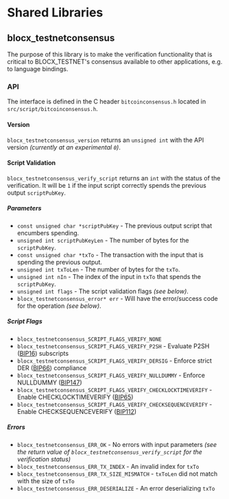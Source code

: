 Shared Libraries
================

## blocx_testnetconsensus

The purpose of this library is to make the verification functionality that is critical to BLOCX_TESTNET's consensus available to other applications, e.g. to language bindings.

### API

The interface is defined in the C header `bitcoinconsensus.h` located in  `src/script/bitcoinconsensus.h`.

#### Version

`blocx_testnetconsensus_version` returns an `unsigned int` with the API version *(currently at an experimental `0`)*.

#### Script Validation

`blocx_testnetconsensus_verify_script` returns an `int` with the status of the verification. It will be `1` if the input script correctly spends the previous output `scriptPubKey`.

##### Parameters
- `const unsigned char *scriptPubKey` - The previous output script that encumbers spending.
- `unsigned int scriptPubKeyLen` - The number of bytes for the `scriptPubKey`.
- `const unsigned char *txTo` - The transaction with the input that is spending the previous output.
- `unsigned int txToLen` - The number of bytes for the `txTo`.
- `unsigned int nIn` - The index of the input in `txTo` that spends the `scriptPubKey`.
- `unsigned int flags` - The script validation flags *(see below)*.
- `blocx_testnetconsensus_error* err` - Will have the error/success code for the operation *(see below)*.

##### Script Flags
- `blocx_testnetconsensus_SCRIPT_FLAGS_VERIFY_NONE`
- `blocx_testnetconsensus_SCRIPT_FLAGS_VERIFY_P2SH` - Evaluate P2SH ([BIP16](https://github.com/bitcoin/bips/blob/master/bip-0016.mediawiki)) subscripts
- `blocx_testnetconsensus_SCRIPT_FLAGS_VERIFY_DERSIG` - Enforce strict DER ([BIP66](https://github.com/bitcoin/bips/blob/master/bip-0066.mediawiki)) compliance
- `blocx_testnetconsensus_SCRIPT_FLAGS_VERIFY_NULLDUMMY` - Enforce NULLDUMMY ([BIP147](https://github.com/bitcoin/bips/blob/master/bip-0147.mediawiki))
- `blocx_testnetconsensus_SCRIPT_FLAGS_VERIFY_CHECKLOCKTIMEVERIFY` - Enable CHECKLOCKTIMEVERIFY ([BIP65](https://github.com/bitcoin/bips/blob/master/bip-0065.mediawiki))
- `blocx_testnetconsensus_SCRIPT_FLAGS_VERIFY_CHECKSEQUENCEVERIFY` - Enable CHECKSEQUENCEVERIFY ([BIP112](https://github.com/bitcoin/bips/blob/master/bip-0112.mediawiki))

##### Errors
- `blocx_testnetconsensus_ERR_OK` - No errors with input parameters *(see the return value of `blocx_testnetconsensus_verify_script` for the verification status)*
- `blocx_testnetconsensus_ERR_TX_INDEX` - An invalid index for `txTo`
- `blocx_testnetconsensus_ERR_TX_SIZE_MISMATCH` - `txToLen` did not match with the size of `txTo`
- `blocx_testnetconsensus_ERR_DESERIALIZE` - An error deserializing `txTo`
